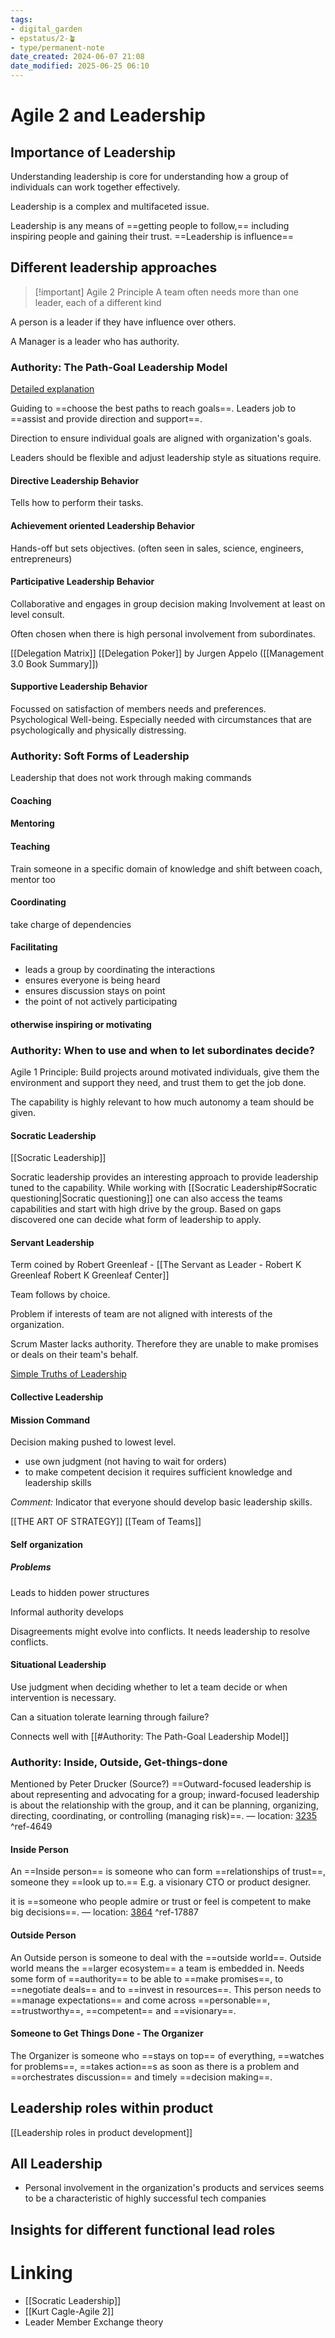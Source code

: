 ```yaml
---
tags: 
- digital_garden
- epstatus/2-🪴
- type/permanent-note
date_created: 2024-06-07 21:08
date_modified: 2025-06-25 06:10
---
```

# Agile 2 and Leadership

## Importance of Leadership

Understanding leadership is core for understanding how a group of individuals can work together effectively.

Leadership is a complex and multifaceted issue. 

Leadership is any means of ==getting people to follow,== including inspiring people and gaining their trust. ==Leadership is influence==

## Different leadership approaches

> [!important] Agile 2 Principle
> A team often needs more than one leader, each of a different kind

A person is a leader if they have influence over others.

A Manager is a leader who has authority.

### Authority: The Path-Goal Leadership Model

[Detailed explanation](https://en.wikipedia.org/wiki/Path%E2%80%93goal_theory)

Guiding to ==choose the best paths to reach goals==. Leaders job to ==assist and provide direction and support==. 

Direction to ensure individual goals are aligned with organization's goals. 

Leaders should be flexible and adjust leadership style as situations require.

#### Directive Leadership Behavior

Tells how to perform their tasks.

#### Achievement oriented Leadership Behavior

Hands-off but sets objectives. (often seen in sales, science, engineers, entrepreneurs)

#### Participative Leadership Behavior

Collaborative and engages in group decision making
Involvement at least on level consult.

Often chosen when there is high personal involvement from subordinates.

[[Delegation Matrix]]
[[Delegation Poker]] by Jurgen Appelo ([[Management 3.0 Book Summary]])

#### Supportive Leadership Behavior

Focussed on satisfaction of members needs and preferences. Psychological Well-being. Especially needed with circumstances that are psychologically and physically distressing.

### Authority: Soft Forms of Leadership

Leadership that does not work through making commands

#### Coaching

#### Mentoring

#### Teaching

Train someone in a specific domain of knowledge and shift between coach, mentor too

#### Coordinating

take charge of dependencies

#### Facilitating

+ leads a group by coordinating the interactions 
+ ensures everyone is being heard 
+ ensures discussion stays on point
+ the point of not actively participating 

#### otherwise inspiring or motivating

### Authority: When to use and when to let subordinates decide?

Agile 1 Principle: Build projects around motivated individuals, give them the environment and support they need, and trust them to get the job done.

The capability is highly relevant to how much autonomy a team should be given.

#### Socratic Leadership

[[Socratic Leadership]]

Socratic leadership provides an interesting approach to provide leadership tuned to the capability. 
While working with [[Socratic Leadership#Socratic questioning|Socratic questioning]] one can also access the teams capabilities and start with high drive by the group. 
Based on gaps discovered one can decide what form of leadership to apply.

#### Servant Leadership

Term coined by Robert Greenleaf - [[The Servant as Leader - Robert K Greenleaf Robert K Greenleaf Center]]

Team follows by choice.

Problem if interests of team are not aligned with interests of the organization.

Scrum Master lacks authority. Therefore they are unable to make promises or deals on their team's behalf.

[Simple Truths of Leadership](https://www.blinkist.com/en/app/books/simple-truths-of-leadership-en)

#### Collective Leadership

#### Mission Command

Decision making pushed to lowest level. 
+ use own judgment (not having to wait for orders)
+ to make competent decision it requires sufficient knowledge and leadership skills

*Comment:* Indicator that everyone should develop basic leadership skills.

[[THE ART OF STRATEGY]]
[[Team of Teams]]

#### Self organization

##### Problems 

Leads to hidden power structures

Informal authority develops

Disagreements might evolve into conflicts. It needs leadership to resolve conflicts.

#### Situational Leadership

Use judgment when deciding whether to let a team decide or when intervention is necessary.

Can a situation tolerate learning through failure?

Connects well with [[#Authority: The Path-Goal Leadership Model]]

### Authority: Inside, Outside, Get-things-done

Mentioned  by Peter Drucker (Source?)
==Outward-focused leadership is about representing and advocating for a group; inward-focused leadership is about the relationship with the group, and it can be planning, organizing, directing, coordinating, or controlling (managing risk)==. — location: [3235](kindle://book?action=open&asin=B08TPJWLHC&location=3235) ^ref-4649

#### Inside Person

An ==Inside person== is someone who can form ==relationships of trust==, someone they ==look up to.== E.g. a visionary CTO or product designer.

it is ==someone who people admire or trust or feel is competent to make big decisions==. — location: [3864](kindle://book?action=open&asin=B08TPJWLHC&location=3864) ^ref-17887

#### Outside Person

An Outside person is someone to deal with the ==outside world==. Outside world means the ==larger ecosystem== a team is embedded in.
Needs some form of ==authority== to be able to ==make promises==, to ==negotiate deals== and to ==invest in resources==. 
This person needs to ==manage expectations== and come across ==personable==, ==trustworthy==, ==competent== and ==visionary==.

#### Someone to Get Things Done - The Organizer

The Organizer is someone who ==stays on top== of everything, ==watches for problems==, ==takes action==s as soon as there is a problem and ==orchestrates discussion== and timely ==decision making==.

## Leadership roles within product

[[Leadership roles in product development]]

## All Leadership

+ Personal involvement in the organization's products and services seems to be a characteristic of highly successful tech companies

## Insights for different functional lead roles

# Linking

+ [[Socratic Leadership]]
+ [[Kurt Cagle-Agile 2]]
+ Leader Member Exchange theory

